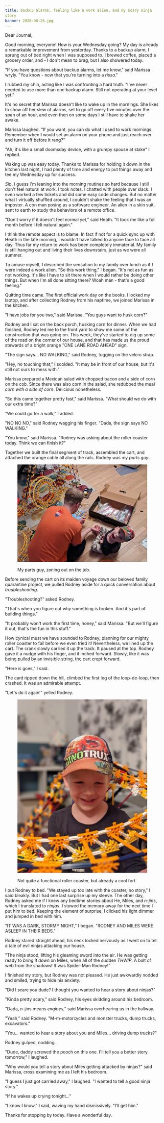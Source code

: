 ```yaml
---
title: backup alarms, feeling like a work alien, and my scary ninja
story
banner: 2020-08-26.jpg
---
```


Dear Journal,

Good morning, everyone!  How is your Wednesday going?  My day is
already a remarkable improvement from yesterday.  Thanks to a backup
alarm, I sprung out of bed right when I was supposed to.  I brewed
coffee, placed a grocery order, and - I don't mean to brag, but I also
showered today.

"If you have questions about backup alarms, let me know," said Marissa
wryly.  "You know - now that you're turning into a _rissa_."

I rubbed my chin, acting like I was confronting a hard truth.  "I've
never needed to use more than one backup alarm.  Still not operating
at your level yet."

It's no secret that Marissa doesn't like to wake up in the mornings.
She likes to show off her slew of alarms, set to go off every five
minutes over the span of an hour, and even then on some days I still
have to shake her awake.

Marissa laughed.  "If you want, you can do what I used to work
mornings.  Remember when I would set an alarm on your phone and just
reach over and turn it off before it rang?"

"Ah, it's like a small doomsday device, with a grumpy spouse at stake"
I replied.

Waking up was easy today.  Thanks to Marissa for holding it down in
the kitchen last night, I had plenty of time and energy to put things
away and tee my Wednesday up for success.

_Sip_.  I guess I'm leaning into the morning routines so hard because
I still don't feel natural at work.  I took notes.  I chatted with
people over slack.  I even worked a few tickets and did some easy code
changes.  But no matter what I virtually shuffled around, I couldn't
shake the feeling that I was an imposter.  A con man posing as a
software engineer.  An alien in a skin suit, sent to earth to study
the behaviors of a remote office.

"Don't worry if it doesn't feel normal yet," said Heath.  "It took me
like a full month before I felt natural again."

I think the remote aspect is to blame.  In fact if not for a quick
sync up with Heath in the late morning, I wouldn't have talked to
anyone face to face all day.  Thus far my return to work has been
completely immaterial.  My family is still hanging out and living
their lives downstairs, just as we were all summer.

To amuse myself, I described the sensation to my family over lunch as
if I were indeed a work alien.  "So this work thing," I began.  "It's
not as fun as not working.  It's like I have to sit there when I would
rather be doing other things.  But when I'm all done sitting there?
Woah man - that's a good feeling."

Quitting time came.  The first official work day on the books.  I
locked my laptop, and after collecting Rodney from his naptime, we
joined Marissa in the kitchen.

"I have jobs for you two," said Marissa.  "You guys want to husk
corn?"

Rodney and I sat on the back porch, husking corn for dinner.  When we
had finished, Rodney led me to the front yard to show me some of the
construction that was going on.  This week, they've started to dig up
some of the road on the corner of our house, and that has made us the
proud stewards of a bright orange "ONE LANE ROAD AHEAD" sign.

"The sign says... NO WALKING," said Rodney, tugging on the velcro
strap.

"Hey, no touching that," I scolded.  "It may be in front of our house,
but it's still not ours to mess with."

Marissa prepared a Mexican salad with chopped bacon and a side of corn
on the cob.  Since there was also corn in the salad, she redubbed the
meal _corn with a side of corn_.  Delicious nonetheless.

"So this came together pretty fast," said Marissa.  "What should we do
with our extra time?"

"We could go for a walk," I added.

"NO NO NO," said Rodney wagging his finger.  "Dada, the sign says NO
WALKING."

"You know," said Marissa.  "Rodney was asking about the roller coaster
today.  Think we can finish it?"

Together we built the final segment of track, assembled the cart, and
attached the orange cable all along the rails.  Rodney was my _parts
guy_.

<figure>
  <a href="/images/2020-08-26/parts-guy.jpg">
    <img alt="2020 08 26 parts guy" src="/images/2020-08-26/parts-guy.jpg"/>
  </a>
  <figcaption>
    <p>My parts guy, zoning out on the job.</p>
  </figcaption>
</figure>

Before sending the cart on its maiden voyage down our beloved family
quarantine project, we pulled Rodney aside for a quick conversation
about _troubleshooting_.

"Troubleshooting?" asked Rodney.

"That's when you figure out why something is broken.  And it's part of
building things."

"It probably won't work the first time, honey," said Marissa.  "But
we'll figure it out, that's the fun in this stuff."

How cynical must we have sounded to Rodney, planning for our mighty
roller coaster to fail before we even tried it!  Nevertheless, we
lined up the cart.  The crank slowly carried it up the track.  It
paused at the top.  Rodney gave it a nudge with his finger, and it
inched forward.  Slowly, like it was being pulled by an invisible
string, the cart crept forward.

"Here is goes," I said.

The card ripped down the hill, climbed the first leg of the
loop-de-loop, then crashed.  It was an admirable attempt.

"Let's do it again!" yelled Rodney.

<figure>
  <a href="/images/2020-08-26/complete.jpg">
    <img alt="2020 08 26 complete" src="/images/2020-08-26/complete.jpg"/>
  </a>
  <figcaption>
    <p>Not quite a functional roller coaster, but already a cool
fort.</p>
  </figcaption>
</figure>

I put Rodney to bed.  "We stayed up too late with the coaster, no
story," I said bleakly.  But I had one last surprise up my sleeve.
The other day, Rodney asked me if I knew any bedtime stories about He,
Miles, and _n-jins_, which I translated to _ninjas_.  I stowed the
memory away for the next time I put him to bed.  Keeping the element
of surprise, I clicked his light dimmer and jumped in bed with him.

"IT WAS A DARK, STORMY NIGHT," I began.  "RODNEY AND MILES WERE ASLEEP
IN THEIR BEDS."

Rodney stared straight ahead, his neck locked nervously as I went on
to tell a tale of evil ninjas attacking our house.

"The ninja stood, lifting his gleaming sword into the air.  He was
getting ready to _bring it down_ on Miles, when all of the sudden
_THWIP_.  A bolt of web from the shadows!  It was Spider-Man Rodney!"

I finished my story, but Rodney was not pleased.  He just awkwardly
nodded and smiled, trying to hide his anxiety.

"Did I scare you dude?  I thought you wanted to hear a story about
ninjas?"

"Kinda pretty scary," said Rodney, his eyes skidding around his
bedroom.

"Dada, n-jins means _engines_," said Marissa overhearing us in the
hallway.

"Yeah," said Rodney.  "M-m-motorcycles and monster trucks, dump
trucks, excavators."

"You... wanted to hear a story about you and Miles... driving dump
trucks?"

Rodney gulped, nodding.

"Dude, daddy screwed the pooch on this one.  I'll tell you a better
story tomorrow," I laughed.

"Why would you tell a story about Miles getting attacked by ninjas?"
said Marissa, cross examining me as I left his bedroom.

"I guess I just got carried away," I laughed.  "I wanted to tell a
good ninja story."

"If he wakes up crying tonight..."

"I know I know," I said, waving my hand dismissively.  "I'll get him."

Thanks for stopping by today.  Have a wonderful day.
